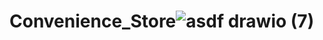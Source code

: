 # Convenience_Store![asdf drawio (7)](https://user-images.githubusercontent.com/84285337/156696827-2933699e-2f4d-473c-983e-814a9c535f4d.png)
